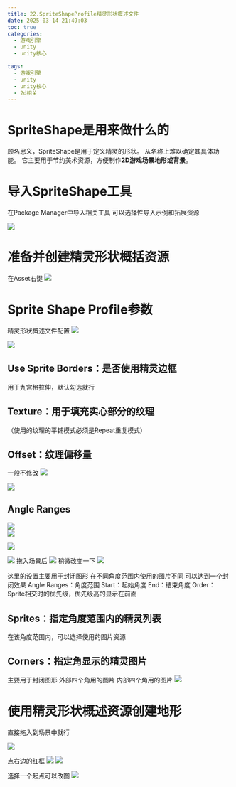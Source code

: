 ```yaml
---
title: 22.SpriteShapeProfile精灵形状概述文件
date: 2025-03-14 21:49:03
toc: true
categories:
  - 游戏引擎
  - unity
  - unity核心

tags:
  - 游戏引擎
  - unity
  - unity核心
  - 2d相关
---
```


# SpriteShape是用来做什么的
顾名思义，SpriteShape是用于定义精灵的形状。
从名称上难以确定其具体功能。
它主要用于节约美术资源，方便制作**2D游戏场景地形或背景**。


# 导入SpriteShape工具
在Package Manager中导入相关工具
可以选择性导入示例和拓展资源

![](22.SpriteShapeProfile精灵形状概述文件/file-20250314215201070.png)


# 准备并创建精灵形状概括资源
在Asset右键
![](22.SpriteShapeProfile精灵形状概述文件/file-20250314215641595.png)


# Sprite Shape Profile参数
精灵形状概述文件配置
![](22.SpriteShapeProfile精灵形状概述文件/file-20250314220036100.png)

![](22.SpriteShapeProfile精灵形状概述文件/Sprite%20Shape%20Profile%20精灵形状概述文件配置.png)

## Use Sprite Borders：是否使用精灵边框
用于九宫格拉伸，默认勾选就行

## Texture：用于填充实心部分的纹理
（使用的纹理的平铺模式必须是Repeat重复模式）


## Offset：纹理偏移量
一般不修改
![](22.SpriteShapeProfile精灵形状概述文件/file-20250314221745146.png)

![](22.SpriteShapeProfile精灵形状概述文件/file-20250314221800153.png)



## Angle Ranges
![](22.SpriteShapeProfile精灵形状概述文件/file-20250314221400896.png)  
![](22.SpriteShapeProfile精灵形状概述文件/file-20250314221415590.png)

![](22.SpriteShapeProfile精灵形状概述文件/file-20250314221435649.png)

![](22.SpriteShapeProfile精灵形状概述文件/file-20250314221446849.png)
拖入场景后
![](22.SpriteShapeProfile精灵形状概述文件/file-20250314221526958.png)
稍微改变一下
![](22.SpriteShapeProfile精灵形状概述文件/file-20250314221708449.png)

这里的设置主要用于封闭图形
在不同角度范围内使用的图片不同 可以达到一个封闭效果
Angle Ranges：角度范围 
Start：起始角度 
End：结束角度 
Order：Sprite相交时的优先级，优先级高的显示在前面

## Sprites：指定角度范围内的精灵列表
在该角度范围内，可以选择使用的图片资源

## Corners：指定角显示的精灵图片
主要用于封闭图形
外部四个角用的图片 内部四个角用的图片
![](22.SpriteShapeProfile精灵形状概述文件/file-20250314222220288.png)


# 使用精灵形状概述资源创建地形
直接拖入到场景中就行

![](22.SpriteShapeProfile精灵形状概述文件/file-20250314220733070.png)

点右边的红框
![](22.SpriteShapeProfile精灵形状概述文件/file-20250314221933157.png)
![](22.SpriteShapeProfile精灵形状概述文件/file-20250314222023497.png)

选择一个起点可以改图
![](22.SpriteShapeProfile精灵形状概述文件/file-20250314222057019.png)